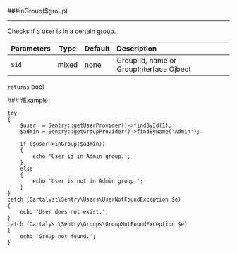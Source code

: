 <a id="inGroup"></a>
###inGroup($group)

----------

Checks if a user is in a certain group.

Parameters                   | Type            | Default       | Description
:--------------------------- | :-------------: | :------------ | :--------------
`$id`                        | mixed           | none          | Group Id, name or GroupInterface Ojbect

`returns` bool

####Example

	try
	{
		$user  = Sentry::getUserProvider()->findById(1);
		$admin = Sentry::getGroupProvider()->findByName('Admin');

		if ($user->inGroup($admin))
		{
			echo 'User is in Admin group.';
		}
		else
		{
			echo 'User is not in Admin group.';
		}
	}
	catch (Cartalyst\Sentry\Users\UserNotFoundException $e)
	{
		echo 'User does not exist.';
	}
	catch (Cartalyst\Sentry\Groups\GroupNotFoundException $e)
	{
		echo 'Group not found.';
	}